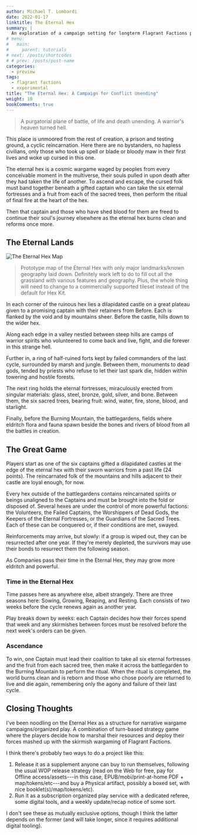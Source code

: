```yaml
---
author: Michael T. Lombardi
date: 2022-01-17
linktitle: The Eternal Hex
summary: |
  An exploration of a campaign setting for longterm Flagrant Factions play.
# menu:
#   main:
#     parent: tutorials
# next: /posts/shortcodes
# # prev: /posts/post-name
categories:
  - preview
tags:
  - flagrant factions
  - experimental
title: "The Eternal Hex: A Campaign for Conflict Unending"
weight: 10
bookComments: true
---
```


> A purgatorial plane of battle, of life and death unending. A warrior's heaven turned hell.

This place is unmoored from the rest of creation, a prison and testing ground, a cyclic
reincarnation. Here there are no bystanders, no hapless civilians, only those who took up spell or
blade or bloody maw in their first lives and woke up cursed in this one.

The eternal hex is a cosmic wargame waged by peoples from every conceivable moment in the
multiverse, their souls pulled in upon death after they had taken the life of another. To ascend and
escape, the cursed folk must band together beneath a gifted captain who can take the six eternal
fortresses and a fruit from each of the sacred trees, then perform the ritual of final fire at the
heart of the hex.

Then that captain and those who have shed blood for them are freed to continue their soul's journey
elsewhere as the eternal hex burns clean and reforms once more.

## The Eternal Lands

![The Eternal Hex Map](/images/eternal/proto-map.png)

> Prototype map of the Eternal Hex with only major landmarks/known geography laid down. Definitely
> work left to do to fill out all the grassland with various features and geography. Plus, the whole
> thing will need to change to a commercially supported tileset instead of the default for Hex Kit.

In each corner of the ruinous hex lies a dilapidated castle on a great plateau given to a promising
captain with their retainers from Before. Each is flanked by the void and by mountains sheer. Before
the castle, hills down to the wider hex.

Along each edge in a valley nestled between steep hills are camps of warrior spirits who volunteered
to come back and live, fight, and die forever in this strange hell.

Further in, a ring of half-ruined forts kept by failed commanders of the last cycle, surrounded by
marsh and jungle. Between them, monuments to dead gods, tended by priests who refuse to let their
last spark die, hidden within towering and hostile forests.

The next ring holds the eternal fortresses, miraculously erected from singular materials: glass,
steel, bronze, gold, silver, and bone. Between them, the six sacred trees, bearing fruit: wind,
water, fire, stone, blood, and starlight.

Finally, before the Burning Mountain, the battlegardens, fields where eldritch flora and fauna spawn
beside the bones and rivers of blood from all the battles in creation.

## The Great Game

Players start as one of the six captains gifted a dilapidated castles at the edge of the eternal hex
with their sworn warriors from a past life (24 points). The reincarnated folk of the mountains and
hills adjacent to their castle are loyal enough, for now.

Every hex outside of the battlegardens contains reincarnated spirits or beings unaligned to the
Captains and must be brought into the fold or disposed of. Several hexes are under the control of
more powerful factions: the Volunteers, the Failed Captains, the Worshippers of Dead Gods, the
Keepers of the Eternal Fortresses, or the Guardians of the Sacred Trees. Each of these can be
conquered or, if their conditions are met, swayed.

Reinforcements may arrive, but slowly: if a group is wiped out, they can be resurrected after one
year. If they're merely depleted, the survivors may use their bonds to resurrect them the following
season.

As Companies pass their time in the Eternal Hex, they may grow more eldritch and powerful.

### Time in the Eternal Hex

Time passes here as anywhere else, albeit strangely. There are three seasons here: Sowing, Growing,
Reaping, and Resting. Each consists of two weeks before the cycle renews again as another year.

Play breaks down by weeks: each Captain decides how their forces spend that week and any skirmishes
between forces must be resolved before the next week's orders can be given.

### Ascendance

To win, one Captain must lead their coalition to take all six eternal fortresses and the fruit from
each sacred tree, then make it across the battlegarden to the Burning Mountain to perform the
ritual. When the ritual is completed, the world burns clean and is reborn and those who chose poorly
are returned to live and die again, remembering only the agony and failure of their last cycle.

## Closing Thoughts

I've been noodling on the Eternal Hex as a structure for narrative wargame campaigns/organized play.
A combination of turn-based strategy game where the players decide how to marshal their resources
and deploy their forces mashed up with the skirmish wargaming of Flagrant Factions.

I think there's probably two ways to do a project like this:

1. Release it as a supplement anyone can buy to run themselves, following the usual WOP release
   strategy (read on the Web for free, pay for Offline access/assets---in this case,
   EPUB/mobi/print-at-home PDF + map/tokens/etc---and buy a Physical artifact, possibly a boxed set,
   with nice booklet(s)/map/tokens/etc).
1. Run it as a subscription organized play service with a dedicated referee, some digital tools, and
   a weekly update/recap notice of some sort.

I don't see these as mutually exclusive options, though I think the latter depends on the former
(and will take longer, since it requires additional digital tooling).
